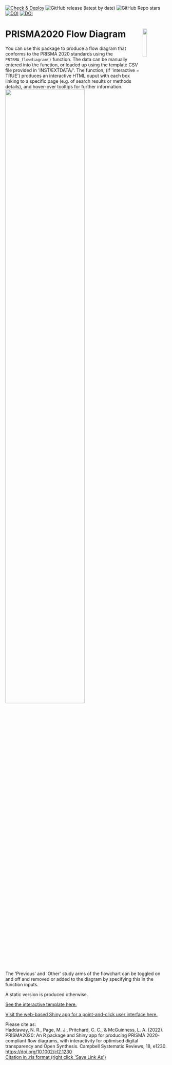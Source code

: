 <!-- badges: start -->
[![Check & Deploy](https://github.com/prisma-flowdiagram/PRISMA2020/actions/workflows/check-and-deploy.yml/badge.svg)](https://github.com/prisma-flowdiagram/PRISMA2020/actions/workflows/check-and-deploy.yml)
![GitHub release (latest by date)](https://img.shields.io/github/v/release/prisma-flowdiagram/PRISMA2020)
![GitHub Repo stars](https://img.shields.io/github/stars/prisma-flowdiagram/PRISMA2020?style=social)
[![DOI](https://zenodo.org/badge/DOI/10.5281/zenodo.4287834.svg)](https://doi.org/10.5281/zenodo.4287834)
[![DOI](https://zenodo.org/badge/DOI/10.1002/cl2.1230.svg)](https://doi.org/10.1002/cl2.1230)
<!-- badges: end -->

# PRISMA2020 Flow Diagram <img src="https://raw.githubusercontent.com/prisma-flowdiagram/PRISMA2020/master/PRISMA2020-hex.png" align="right" width="15%"/>

You can use this package to produce a flow diagram that conforms to the PRISMA 2020 standards using the `PRISMA_flowdiagram()` function. The data can be manually entered into the function, or loaded up using the template CSV file provided in 'INST/EXTDATA/'. The function, (if 'interactive = TRUE') produces an interactive HTML ouput with each box linking to a specific page (e.g. of search results or methods details), and hover-over tooltips for further information. 
<br>
<img src="https://raw.githubusercontent.com/prisma-flowdiagram/PRISMA2020/master/inst/extdata/PRISMA.png" width="70%" />
<br>

The 'Previous' and 'Other' study arms of the flowchart can be toggled on and off and removed or added to the diagram by specifying this in the function inputs.

A static version is produced otherwise.  

<a href="https://srflowdiagram.github.io/template.html" target="_blank">See the interactive template here.</a><br>


<a href="https://estech.shinyapps.io/prisma_flowdiagram/" target="_blank">Visit the web-based Shiny app for a point-and-click user interface here.</a>

Please cite as:<br>
 Haddaway, N. R., Page, M. J., Pritchard, C. C., & McGuinness, L. A. (2022). PRISMA2020: An R package and Shiny app for producing PRISMA 2020-compliant flow diagrams, with interactivity for optimised digital transparency and Open Synthesis. Campbell Systematic Reviews, 18, e1230. <a href=https://doi.org/10.1002/cl2.1230>https://doi.org/10.1002/cl2.1230</a><br>
<a id="raw-url" href="https://raw.githubusercontent.com/nealhaddaway/PRISMA2020/master/inst/extdata/citation.ris">Citation in .ris format (right click 'Save Link As')</a>
